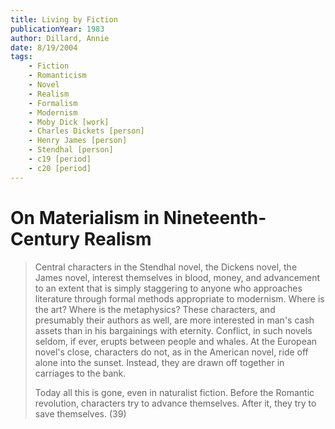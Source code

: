 ```yaml
---
title: Living by Fiction
publicationYear: 1983
author: Dillard, Annie
date: 8/19/2004
tags:
    - Fiction
    - Romanticism
    - Novel
    - Realism
    - Formalism
    - Modernism
    - Moby Dick [work]
    - Charles Dickets [person]
    - Henry James [person]
    - Stendhal [person]
    - c19 [period]
    - c20 [period]
---
```


# On Materialism in Nineteenth-Century Realism

> Central characters in the Stendhal novel, the Dickens novel, the James novel, interest themselves in blood, money, and advancement to an extent that is simply staggering to anyone who approaches literature through formal methods appropriate to modernism. Where is the art? Where is the metaphysics? These characters, and presumably their authors as well, are more interested in man's cash assets than in his bargainings with eternity. Conflict, in such novels seldom, if ever, erupts between people and whales. At the European novel's close, characters do not, as in the American novel, ride off alone into the sunset. Instead, they are drawn off together in carriages to the bank.
>
> Today all this is gone, even in naturalist fiction. Before the Romantic revolution, characters try to advance themselves. After it, they try to save themselves. (39)
